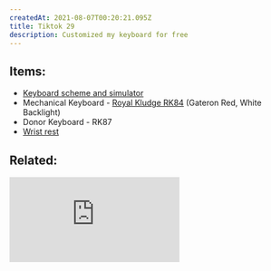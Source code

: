```yaml
---
createdAt: 2021-08-07T00:20:21.095Z
title: Tiktok 29
description: Customized my keyboard for free
---
```

## Items:

* [Keyboard scheme and simulator](https://keyboardsimulator.xyz/?cc=eeeeee&cf=matte&colorway=cw_eeeeee.180d00-f3f3f3.180d00-131313.777777_LEFT.2-RGHT.2-UP.2-DOWN.2-LGUI.2-PAUS.2-SLCK.2-PSCR.2-ENT.2-ESC.2-GESC.2-W.1-E.1-R.1-F.1-D.1-S.1-A.1-SPC.2-N.1-J.1-K.1-L.1-O.1-P.1-I.1-U.1-BSPC.1_cw-aqp0r_Heavy%2520Industry%2520modified&legend=cherry&size=75&sub=)
* Mechanical Keyboard - [Royal Kludge RK84](https://shopee.ph/product/453543298/10407403575?smtt=0.89058394-1628276832.5) (Gateron Red, White Backlight)
* Donor Keyboard - RK87
* [Wrist rest](https://shopee.ph/product/41534744/9225409258?smtt=0.89058394-1628761345.9)

## Related:

<iframe src="https://www.youtube.com/embed/SjEXnLf8wWk" title="YouTube video player" frameborder="0" allow="accelerometer; autoplay; clipboard-write; encrypted-media; gyroscope; picture-in-picture" allowfullscreen></iframe>